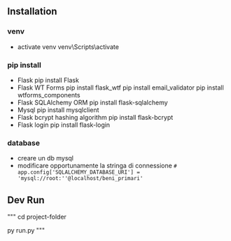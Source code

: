 ## Installation

### venv
- activate venv
    venv\Scripts\activate

### pip install

- Flask
    pip install Flask
- Flask WT Forms
    pip install flask_wtf
    pip install email_validator
    pip install wtforms_components
- Flask SQLAlchemy ORM
    pip install flask-sqlalchemy
- Mysql
    pip install mysqlclient
- Flask bcrypt hashing algorithm
    pip install flask-bcrypt
- Flask login
    pip install flask-login


### database 

- creare un db mysql
- modificare opportunamente la stringa di connessione
    `# app.config['SQLALCHEMY_DATABASE_URI'] = 'mysql://root:''@localhost/beni_primari'`

## Dev Run

"""
cd project-folder

py run.py
"""